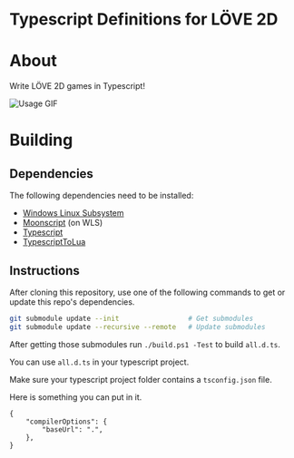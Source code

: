 # Typescript Definitions for LÖVE 2D

# About
Write LÖVE 2D games in Typescript!

![Usage GIF](https://media.giphy.com/media/8rEiqcM9BldxRmSMgW/giphy.gif)

# Building

## Dependencies
The following dependencies need to be installed:
- [Windows Linux Subsystem](https://docs.microsoft.com/en-us/windows/wsl/install-win10)
- [Moonscript](https://moonscript.org) (on WLS)
- [Typescript](https://www.typescriptlang.org)
- [TypescriptToLua](https://github.com/Perryvw/TypescriptToLua)

## Instructions
After cloning this repository, use one of the following commands to get or update this repo's dependencies.
```bash
git submodule update --init               	# Get submodules
git submodule update --recursive --remote	# Update submodules
```
After getting those submodules run `./build.ps1 -Test` to build `all.d.ts`.

You can use `all.d.ts` in your typescript project.

Make sure your typescript project folder contains a `tsconfig.json` file.

Here is something you can put in it.
```
{
	"compilerOptions": {
		"baseUrl": ".",
	},
}
```
